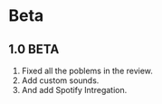 # Beta
## 1.0 BETA
1. Fixed all the poblems in the review.
2. Add custom sounds.
3. And add Spotify Intregation.
